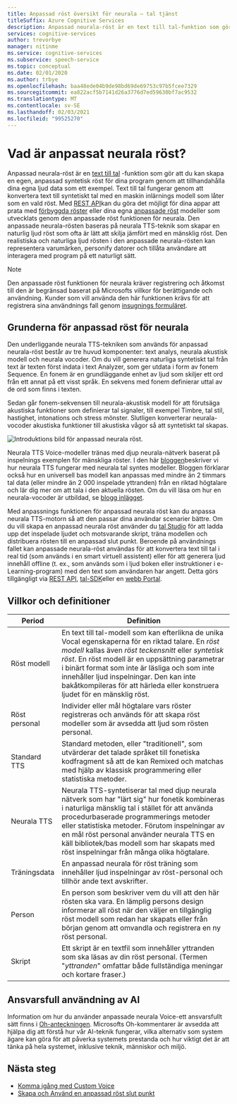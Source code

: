 ```yaml
---
title: Anpassad röst översikt för neurala – tal tjänst
titleSuffix: Azure Cognitive Services
description: Anpassad neurala-röst är en text till tal-funktion som gör att du kan skapa en egen, anpassad syntetisk röst för dina program genom att tillhandahålla dina egna ljud data som ett exempel.
services: cognitive-services
author: trevorbye
manager: nitinme
ms.service: cognitive-services
ms.subservice: speech-service
ms.topic: conceptual
ms.date: 02/01/2020
ms.author: trbye
ms.openlocfilehash: baa48ede04b9de98bd69de69753c97b5fcee7329
ms.sourcegitcommit: ea822acf5b7141d26a3776d7ed59630bf7ac9532
ms.translationtype: MT
ms.contentlocale: sv-SE
ms.lasthandoff: 02/03/2021
ms.locfileid: "99525270"
---
```

# <a name="what-is-custom-neural-voice"></a>Vad är anpassat neurala röst?

Anpassad neurala-röst är en [text till tal](https://docs.microsoft.com/azure/cognitive-services/speech-service/text-to-speech) -funktion som gör att du kan skapa en egen, anpassad syntetisk röst för dina program genom att tillhandahålla dina egna ljud data som ett exempel. Text till tal fungerar genom att konvertera text till syntetiskt tal med en maskin inlärnings modell som låter som en vald röst. Med [REST API](https://docs.microsoft.com/azure/cognitive-services/speech-service/rest-text-to-speech)kan du göra det möjligt för dina appar att prata med [förbyggda röster](https://docs.microsoft.com/azure/cognitive-services/speech-service/language-support#neural-voices) eller dina egna [anpassade röst](https://docs.microsoft.com/azure/cognitive-services/speech-service/how-to-custom-voice-prepare-data) modeller som utvecklats genom den anpassade röst funktionen för neurala. Den anpassade neurala-rösten baseras på neurala TTS-teknik som skapar en naturlig ljud röst som ofta är lätt att skilja jämfört med en mänsklig röst.
Den realistiska och naturliga ljud rösten i den anpassade neurala-rösten kan representera varumärken, personify datorer och tillåta användare att interagera med program på ett naturligt sätt.

> [!NOTE]
> Den anpassade röst funktionen för neurala kräver registrering och åtkomst till den är begränsad baserat på Microsofts villkor för berättigande och användning. Kunder som vill använda den här funktionen krävs för att registrera sina användnings fall genom [insugnings formuläret](https://aka.ms/customneural).

## <a name="the-basics-of-custom-neural-voice"></a>Grunderna för anpassad röst för neurala

Den underliggande neurala TTS-tekniken som används för anpassad neurala-röst består av tre huvud komponenter: text analys, neurala akustisk modell och neurala vocoder. Om du vill generera naturliga syntetiskt tal från text är texten först indata i text Analyzer, som ger utdata i form av fonem Sequence. En fonem är en grundläggande enhet av ljud som skiljer ett ord från ett annat på ett visst språk. En sekvens med fonem definierar uttal av de ord som finns i texten. 

Sedan går fonem-sekvensen till neurala-akustisk modell för att förutsäga akustiska funktioner som definierar tal signaler, till exempel Timbre, tal stil, hastighet, intonations och stress mönster. Slutligen konverterar neurala-vocoder akustiska funktioner till akustiska vågor så att syntetiskt tal skapas.

![Introduktions bild för anpassad neurala röst.](./media/custom-voice/cnv-intro.png)

Neurala TTS Voice-modeller tränas med djup neurala-nätverk baserat på inspelnings exemplen för mänskliga röster. I den här [bloggen](https://techcommunity.microsoft.com/t5/azure-ai/neural-text-to-speech-extends-support-to-15-more-languages-with/ba-p/1505911)beskriver vi hur neurala TTS fungerar med neurala tal syntes modeller. Bloggen förklarar också hur en universell bas modell kan anpassas med mindre än 2 timmars tal data (eller mindre än 2 000 inspelade yttranden) från en riktad högtalare och lär dig mer om att tala i den aktuella rösten. Om du vill läsa om hur en neurala-vocoder är utbildad, se [blogg inlägget](https://techcommunity.microsoft.com/t5/azure-ai/azure-neural-tts-upgraded-with-hifinet-achieving-higher-audio/ba-p/1847860).

Med anpassnings funktionen för anpassad neurala röst kan du anpassa neurala TTS-motorn så att den passar dina användar scenarier bättre. Om du vill skapa en anpassad neurala röst använder du [tal Studio](https://speech.microsoft.com/customvoice) för att ladda upp det inspelade ljudet och motsvarande skript, träna modellen och distribuera rösten till en anpassad slut punkt. Beroende på användnings fallet kan anpassade neurala-röst användas för att konvertera text till tal i real tid (som används i en smart virtuell assistent) eller för att generera ljud innehåll offline (t. ex., som används som i ljud boken eller instruktioner i e-Learning-program) med den text som användaren har angett. Detta görs tillgängligt via [REST API](https://docs.microsoft.com/azure/cognitive-services/speech-service/rest-text-to-speech), [tal-SDK](https://docs.microsoft.com/azure/cognitive-services/speech-service/get-started-text-to-speech?tabs=script%2Cwindowsinstall&pivots=programming-language-csharp)eller en [webb Portal](https://speech.microsoft.com/audiocontentcreation).

## <a name="terms-and-definitions"></a>Villkor och definitioner

| **Period**      | **Definition**                                                                                                                                                                                                                                                                                                                                                                                       |
|---------------|------------------------------------------------------------------------------------------------------------------------------------------------------------------------------------------------------------------------------------------------------------------------------------------------------------------------------------------------------------------------------------------------------|
| Röst modell   | En text till tal-modell som kan efterlikna de unika Vocal egenskaperna för en riktad talare. En *röst modell* kallas även *röst teckensnitt* eller *syntetisk röst*. En röst modell är en uppsättning parametrar i binärt format som inte är läsliga och som inte innehåller ljud inspelningar. Den kan inte bakåtkompileras för att härleda eller konstruera ljudet för en mänsklig röst. |
| Röst personal  | Individer eller mål högtalare vars röster registreras och används för att skapa röst modeller som är avsedda att ljud som rösten personal.                                                                                                                                                                                                                                                   |
| Standard TTS  | Standard metoden, eller "traditionell", som utvärderar det talade språket till fonetiska kodfragment så att de kan Remixed och matchas med hjälp av klassisk programmering eller statistiska metoder.                                                                                                                                                                                                    |
| Neurala TTS    | Neurala TTS-syntetiserar tal med djup neurala nätverk som har "lärt sig" hur fonetik kombineras i naturliga mänsklig tal i stället för att använda procedurbaserade programmerings metoder eller statistiska metoder. Förutom inspelningar av en mål röst personal använder neurala TTS en käll bibliotek/bas modell som har skapats med röst inspelningar från många olika högtalare.          |
| Träningsdata | En anpassad neurala för röst träning som innehåller ljud inspelningar av röst-personal och tillhör ande text avskrifter.                                                                                                                                                                                                                                                               |
| Person       | En person som beskriver vem du vill att den här rösten ska vara. En lämplig persons design informerar all röst när den väljer en tillgänglig röst modell som redan har skapats eller från början genom att omvandla och registrera en ny röst personal.                                                                                                |
| Skript        | Ett skript är en textfil som innehåller yttranden som ska läsas av din röst personal. (Termen "*yttranden*" omfattar både fullständiga meningar och kortare fraser.)                                                                                                                                                                                                                               |

## <a name="responsible-use-of-ai"></a>Ansvarsfull användning av AI

Information om hur du använder anpassade neurala Voice-ett ansvarsfullt sätt finns i [Oh-anteckningen](/legal/cognitive-services/speech-service/custom-neural-voice/transparency-note-custom-neural-voice?context=/azure/cognitive-services/speech-service/context/context). Microsofts Oh-kommentarer är avsedda att hjälpa dig att förstå hur vår AI-teknik fungerar, vilka alternativ som system ägare kan göra för att påverka systemets prestanda och hur viktigt det är att tänka på hela systemet, inklusive teknik, människor och miljö.

## <a name="next-steps"></a>Nästa steg

* [Komma igång med Custom Voice](how-to-custom-voice.md)
* [Skapa och Använd en anpassad röst slut punkt](how-to-custom-voice-create-voice.md)